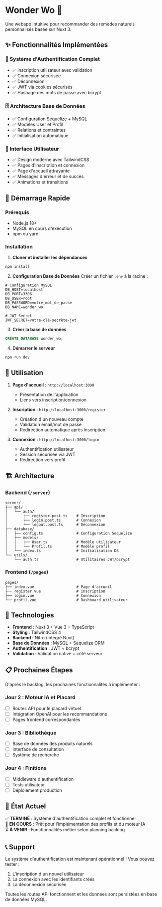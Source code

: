 # Wonder Wo 🌿

Une webapp intuitive pour recommander des remèdes naturels personnalisés basée sur Nuxt 3.

## ✨ Fonctionnalités Implémentées

### 🔐 Système d'Authentification Complet
- ✅ Inscription utilisateur avec validation
- ✅ Connexion sécurisée 
- ✅ Déconnexion
- ✅ JWT via cookies sécurisés
- ✅ Hashage des mots de passe avec bcrypt

### 🗄️ Architecture Base de Données
- ✅ Configuration Sequelize + MySQL
- ✅ Modèles User et Profil
- ✅ Relations et contraintes
- ✅ Initialisation automatique

### 🎨 Interface Utilisateur
- ✅ Design moderne avec TailwindCSS
- ✅ Pages d'inscription et connexion
- ✅ Page d'accueil attrayante
- ✅ Messages d'erreur et de succès
- ✅ Animations et transitions

## 🚀 Démarrage Rapide

### Prérequis
- Node.js 18+
- MySQL en cours d'exécution
- npm ou yarn

### Installation

1. **Cloner et installer les dépendances**
```bash
npm install
```

2. **Configuration Base de Données**
Créer un fichier `.env` à la racine :
```env
# Configuration MySQL
DB_HOST=localhost
DB_PORT=3306
DB_USER=root
DB_PASSWORD=votre_mot_de_passe
DB_NAME=wonder_wo

# JWT Secret
JWT_SECRET=votre-clé-secrète-jwt
```

3. **Créer la base de données**
```sql
CREATE DATABASE wonder_wo;
```

4. **Démarrer le serveur**
```bash
npm run dev
```

## 📱 Utilisation

1. **Page d'accueil** : `http://localhost:3000`
   - Présentation de l'application
   - Liens vers inscription/connexion

2. **Inscription** : `http://localhost:3000/register`
   - Création d'un nouveau compte
   - Validation email/mot de passe
   - Redirection automatique après inscription

3. **Connexion** : `http://localhost:3000/login`
   - Authentification utilisateur
   - Session sécurisée via JWT
   - Redirection vers profil

## 🏗️ Architecture

### Backend (`/server`)
```
server/
├── api/
│   └── auth/
│       ├── register.post.ts    # Inscription
│       ├── login.post.ts       # Connexion
│       └── logout.post.ts      # Déconnexion
├── database/
│   ├── config.ts               # Configuration Sequelize
│   ├── models/
│   │   ├── User.ts             # Modèle utilisateur
│   │   └── Profil.ts           # Modèle profil
│   └── index.ts                # Initialisation DB
└── utils/
    └── auth.ts                 # Utilitaires JWT/bcrypt
```

### Frontend (`/pages`)
```
pages/
├── index.vue                   # Page d'accueil
├── register.vue                # Inscription
├── login.vue                   # Connexion
└── profil.vue                  # Dashboard utilisateur
```

## 🔧 Technologies

- **Frontend** : Nuxt 3 + Vue 3 + TypeScript
- **Styling** : TailwindCSS 4
- **Backend** : Nitro (intégré Nuxt)
- **Base de Données** : MySQL + Sequelize ORM
- **Authentification** : JWT + bcrypt
- **Validation** : Validation native + côté serveur

## 📋 Prochaines Étapes

D'après le backlog, les prochaines fonctionnalités à implémenter :

### Jour 2 : Moteur IA et Placard
- [ ] Routes API pour le placard virtuel
- [ ] Intégration OpenAI pour les recommandations
- [ ] Pages frontend correspondantes

### Jour 3 : Bibliothèque
- [ ] Base de données des produits naturels
- [ ] Interface de consultation
- [ ] Système de recherche

### Jour 4 : Finitions
- [ ] Middleware d'authentification
- [ ] Tests utilisateur
- [ ] Déploiement production

## 🎯 État Actuel

✅ **TERMINÉ** : Système d'authentification complet et fonctionnel  
🚧 **EN COURS** : Prêt pour l'implémentation des profils et du moteur IA  
⏳ **À VENIR** : Fonctionnalités métier selon planning backlog  

## 📞 Support

Le système d'authentification est maintenant opérationnel ! Vous pouvez tester :
1. L'inscription d'un nouvel utilisateur
2. La connexion avec les identifiants créés
3. La déconnexion sécurisée

Toutes les routes API fonctionnent et les données sont persistées en base de données MySQL.
